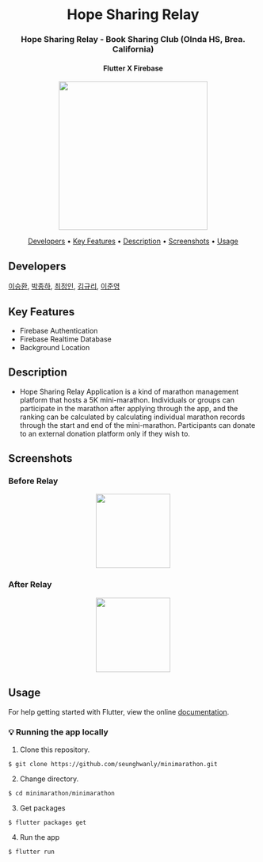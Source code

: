 <h1 align="center">
Hope Sharing Relay
</h1>
<h3 align="center">
Hope Sharing Relay - Book Sharing Club (Olnda HS, Brea. California)
</h3>
<h4 align="center">
  Flutter X Firebase 
</h4>
<p align="center">
  <img src="https://user-images.githubusercontent.com/22142225/101126597-2d8d3300-363f-11eb-81c4-53dc73d3b323.png" width="300"/>
</p>

<p align="center">
  <a href="#developers">Developers</a> •
  <a href="#key-features">Key Features</a> •
  <a href="#description">Description</a> •
  <a href="#screenshots">Screenshots</a> •
  <a href="#usage">Usage</a>
</p>

## Developers
[이승환](https://github.com/seunghwanly), [박종하](https://github.com/jonghapark), [최정인](https://github.com/JungIn-Choi), [김규리](https://github.com/kyureekim), [이준영](https://github.com/jun991203)

## Key Features
* Firebase Authentication
* Firebase Realtime Database
* Background Location

## Description
* Hope Sharing Relay Application is a kind of marathon management platform that hosts a 5K mini-marathon.  Individuals or groups can participate in the marathon after applying through the app, and the ranking can be calculated by calculating individual marathon records through the start and end of the mini-marathon. Participants can donate to an external donation platform only if they wish to.

## Screenshots
### Before Relay
<p align="center">
  <img src="https://user-images.githubusercontent.com/22142225/101127869-d2107480-3641-11eb-8594-384657f00532.gif" width="150"/>
</p>

### After Relay
<p align="center">
  <img src="https://user-images.githubusercontent.com/22142225/101127876-d472ce80-3641-11eb-842e-8931ad611fbf.gif" width="150"/>
</p>

## Usage
For help getting started with Flutter, view the online [documentation](https://flutter.io/).

### :bulb: Running the app locally
1. Clone this repository.
```terminal
$ git clone https://github.com/seunghwanly/minimarathon.git
```
2. Change directory.
```terminal
$ cd minimarathon/minimarathon
```
3. Get packages
```terminal
$ flutter packages get
```
4. Run the app
```terminal
$ flutter run
```
